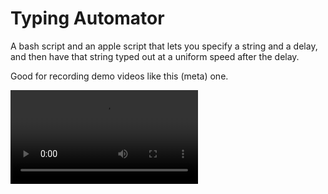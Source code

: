 # Typing Automator

A bash script and an apple script that lets you specify a string and a delay, and then have that string typed out at a uniform speed after the delay.

Good for recording demo videos like this (meta) one.

![Demo Video](demo-demo.mp4)
